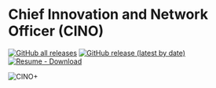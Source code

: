 # Chief Innovation and Network Officer (CINO)

[![GitHub all releases](https://img.shields.io/github/downloads/vergissberlin/resume-cino/total?style=for-the-badge)](https://github.com/vergissberlin/resume-cino/releases) 
[![GitHub release (latest by date)](https://img.shields.io/github/v/release/vergissberlin/resume-cino?style=for-the-badge)](https://github.com/vergissberlin/resume-cino/releases/latest) 
[![Resume - Download](https://img.shields.io/badge/Resume-Download-2ea44f?style=for-the-badge)](https://github.com/vergissberlin/resume-cino/releases)


![CINO+](Media/Cino/cino-aufgaben.light.svg)

